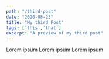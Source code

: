 ```yaml
---
path: "/third-post"
date: "2020-08-23"
title: "My third Post"
tags: ['this','that']
excerpt: "A preview of my third post"
---
```


Lorem ipsum Lorem ipsum Lorem ipsum